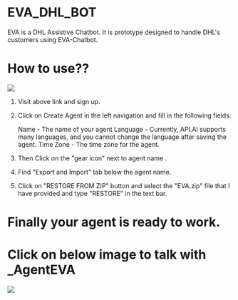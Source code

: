 # EVA_DHL_BOT
EVA is a DHL Assistive Chatbot. It is prototype designed to handle DHL's customers using EVA-Chatbot.

# How to use??

<a href="https://console.api.ai/api-client/#/login" target="_blank"><img src="https://crunchbase-production-res.cloudinary.com/image/upload/c_pad,h_140,w_140/v1422021886/kixmf5uejurno2j4resu.png"></a>

1. Visit above link and sign up.
2. Click on Create Agent in the left navigation and fill in the following fields:

    Name - The name of your agent
    Language - Currently, API.AI supports many languages, and you cannot change the language after saving the agent.
    Time Zone - The time zone for the agent.

3. Then Click on the "gear icon" next to agent name <Name-of-the-agent-you-created>.
4. Find "Export and Import" tab below the agent name.
5. Click on "RESTORE FROM ZIP" button and select the "EVA.zip" file that I have provided and type "RESTORE" in the text bar.

# Finally your agent is ready to work.

# Click on below image to talk with _AgentEVA
   <a href="https://bot.api.ai/592b96a4-7162-44dc-8e67-d50258a2900e" target="_blank"><img src="http://i.imgur.com/1RoymGTm.jpg"></a>


